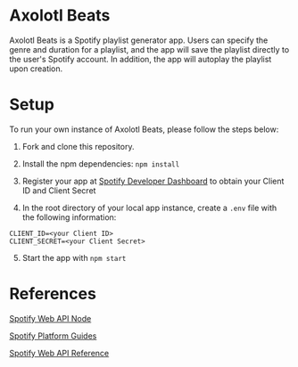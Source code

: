 # Axolotl Beats

Axolotl Beats is a Spotify playlist generator app. Users can specify the genre and duration for a playlist, and the app will save the playlist directly to the user's Spotify account. In addition, the app will autoplay the playlist upon creation.

# Setup

To run your own instance of Axolotl Beats, please follow the steps below:

1. Fork and clone this repository.

2. Install the npm dependencies: `npm install`

3. Register your app at [Spotify Developer Dashboard](https://developer.spotify.com/dashboard/) to obtain your Client ID and Client Secret

4. In the root directory of your local app instance, create a `.env` file with the following information:

```
CLIENT_ID=<your Client ID>
CLIENT_SECRET=<your Client Secret>
```

5. Start the app with `npm start`

# References

[Spotify Web API Node](https://github.com/thelinmichael/spotify-web-api-node)

[Spotify Platform Guides](https://developer.spotify.com/documentation/general/guides/)

[Spotify Web API Reference](https://developer.spotify.com/documentation/web-api/reference/#/)
